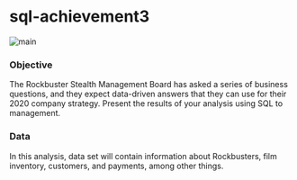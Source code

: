 # sql-achievement3

![main](https://user-images.githubusercontent.com/114453484/192513621-5db34e86-1496-4cbe-82c1-e241c211a1cb.PNG)

### Objective

The Rockbuster Stealth Management Board has asked a series of business questions, and they expect data-driven answers that they can use for their 2020 company strategy. Present the results of your analysis using SQL to management. 

### Data 

In this analysis, data set will contain information about Rockbusters, film inventory, customers, and payments, among other things. 
